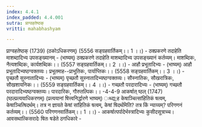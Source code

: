 ```yaml
---
index: 4.4.1
index_padded: 4.4.001
sutra: प्राग्वहतेष्ठक्
vritti: mahabhashyam

---
```

 प्राग्वहतेष्ठक् (1739) (ठकोऽधिकरणम्) (5556 सङ्ग्रहवार्तिकम्।। 1 ।।) - ठक्प्रकरणे तदाहेति माशब्दादिभ्य उपसङ्ख्यानम् - (भाष्यम्) ठक्प्रकरणे तदाहेति माशब्दादिभ्य उपसङ्ख्यानं कर्तव्यम्। माशब्दिकः, नैत्यशब्दिकः, कार्यशब्दिकः।। (5557 सङ्ग्रहवार्तिकम्।। 2 ।।) - आहौ प्रभूतादिभ्यः - (भाष्यम्) आहौ प्रभूतादिभ्यष्ठग्वक्तव्यः। प्रभूतमाह--प्राभूतिकः, पार्याप्तिकः।। (5558 सङ्ग्रहवार्तिकम्।। 3 ।।) - पृच्छतौ सुस्नातादिभ्यः - (भाष्यम्) पृच्छतौ सुस्नातादिभ्यष्ठग्वक्तव्यः। सौस्नातिकः, सौखरात्रिकः, सौखशायनिकः।। (5559 सङ्ग्रहवार्तिकम्।। 4 ।।) - गच्छतौ परदारादिभ्यः - (भाष्यम्) गच्छतौ परदारादिभ्यष्ठग्वक्तव्यः। पारदारिकः, गौरुतल्पिकः।। -4-4-9 आकर्षात् ष्ठल् (1747) (ष्ठल्प्रत्ययाधिकरणम्) (प्रत्ययानां षित्त्वनिर्द्धारणे भाष्यम्) ःथ्द्य;ह केषाञ्चित्सांहितिकं षत्वम्, केषाञ्चित्षिदर्थम्। तत्र न ज्ञायते केषां सांहितिकं षत्वम्, केषां षिदर्थमिति? तत्र किं न्याय्यम्? परिगणनं कर्तव्यम्।। (5560 परिगणनवार्तिकम्।। 1 ।।) - आकर्षात्पर्पादेर्भस्त्रादिभ्यः कुसीदसूत्राच्च। आवसथात्किसरादेः षितः षडेते ठगधिकारे - 
